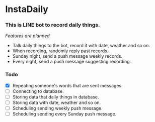 # InstaDaily
### This is LINE bot to record daily things.
*Features are planned*
- Talk daily things to the bot, record it with date, weather and so on.
- When recording, randomly reply past records.
- Sunday night, send a push message weekly records.
- Every night, send a push message suggesting recording.
### Todo
- [x] Repeating someone's words that are sent messages.
- [ ] Connecting to database.
- [ ] Storing data that daily things in database.
- [ ] Storing data with date, weather and so on.
- [ ] Scheduling sending weekly push message.
- [ ] Scheduling sending every Sunday push message.
